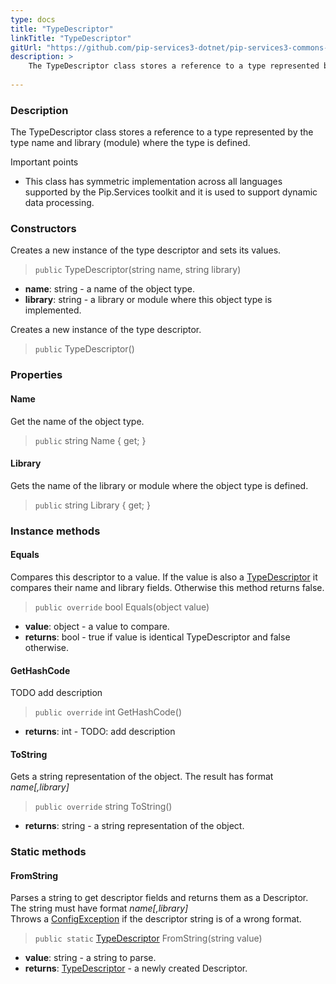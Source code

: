 ```yaml
---
type: docs
title: "TypeDescriptor"
linkTitle: "TypeDescriptor"
gitUrl: "https://github.com/pip-services3-dotnet/pip-services3-commons-dotnet"
description: >
    The TypeDescriptor class stores a reference to a type represented by the type name and library (module) where the type is defined.
    
---
```


### Description

The TypeDescriptor class stores a reference to a type represented by the type name and library (module) where the type is defined.

Important points

- This class has symmetric implementation across all languages supported by the Pip.Services toolkit and it is used to support dynamic data processing.

### Constructors
Creates a new instance of the type descriptor and sets its values.

> `public` TypeDescriptor(string name, string library)

- **name**: string - a name of the object type.
- **library**: string - a library or module where this object type is implemented.


Creates a new instance of the type descriptor.

> `public` TypeDescriptor()


### Properties

#### Name
Get the name of the object type.

> `public` string Name { get; }

#### Library
Gets the name of the library or module where the object type is defined.

> `public` string Library { get; }



### Instance methods

#### Equals
Compares this descriptor to a value.
If the value is also a [TypeDescriptor]() it compares their name and library fields.
Otherwise this method returns false.

> `public override` bool Equals(object value)

- **value**: object - a value to compare.
- **returns**: bool - true if value is identical TypeDescriptor and false otherwise.

#### GetHashCode
TODO add description

> `public override` int GetHashCode()

- **returns**: int - TODO: add description


#### ToString
Gets a string representation of the object.
The result has format *name[,library]*

> `public override` string ToString()

- **returns**: string - a string representation of the object.

### Static methods

#### FromString
Parses a string to get descriptor fields and returns them as a Descriptor.
The string must have format *name[,library]*  
Throws a [ConfigException](../../errors/config_exception) if the descriptor string is of a wrong format.

> `public static` [TypeDescriptor]() FromString(string value)

- **value**: string - a string to parse.
- **returns**: [TypeDescriptor]() - a newly created Descriptor.
